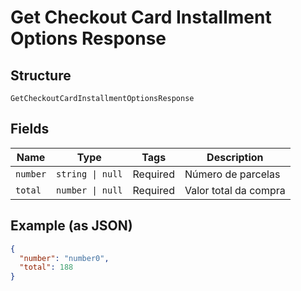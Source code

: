 
# Get Checkout Card Installment Options Response

## Structure

`GetCheckoutCardInstallmentOptionsResponse`

## Fields

| Name | Type | Tags | Description |
|  --- | --- | --- | --- |
| `number` | `string \| null` | Required | Número de parcelas |
| `total` | `number \| null` | Required | Valor total da compra |

## Example (as JSON)

```json
{
  "number": "number0",
  "total": 188
}
```

